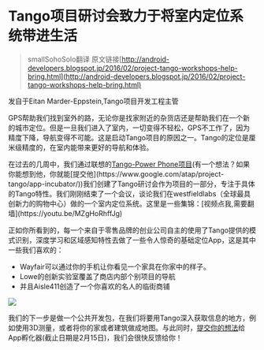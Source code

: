 # Tango项目研讨会致力于将室内定位系统带进生活

>smallSohoSolo翻译 原文链接[http://android-developers.blogspot.jp/2016/02/project-tango-workshops-help-bring.html](http://android-developers.blogspot.jp/2016/02/project-tango-workshops-help-bring.html)

发自于Eitan Marder-Eppstein,Tango项目开发工程主管

GPS帮助我们找到室外的路，无论你是找家附近的杂货店还是帮助我们在一个新的城市定位。但是一旦我们进入了室内，一切变得不轻松，GPS不工作了，因为精度下降，导航变得不可能。这是启动Tango项目的原因之一。Tango的定位是厘米级精度的，在室内能带来更好的导航和体验。

在过去的几周中，我们通过联想的[Tango-Power Phone项目](http://android-developers.blogspot.com/2016/01/get-your-app-featured-on-first.html]收集到了很多令人惊异的想法.)(有一个想法？如果你能想到他，你就能[提交他](https://www.google.com/atap/project-tango/app-incubator/))我们创建了Tango研讨会作为项目的一部分，专注于具体的Tango特性。我们刚刚结束了一个会议，谈论我们在westfieldlabs（全球最具创新力的购物中心）做的一个室内定位系统。这里是一些集锦：[视频点我,需要翻墙](https://youtu.be/MZgHoRhffJg)

正如你所看到的，每一个来自于零售品牌的创业公司自主的使用了Tango提供的模式识别，深度学习和区域感知特性去做了一些令人惊奇的基础定位App，这是其中一些我们喜欢的：

- Wayfair可以通过你的手机让你看见一个家具在你家中的样子。
- Lowe的创新实验室覆盖了商店内部个别项目的导航
- 并且Aisle411创造了一个你喜欢的名人的临街商铺

![](http://4.bp.blogspot.com/-n55nUGX_jz0/VrOIcCOkgeI/AAAAAAAACis/chKBUbHcH2E/s400/image00.jpg)

我们的下一步是做一个公共开发包，在我们将要用Tango深入获取信息的地方，例如使用3D测量，或者将你的家或者建筑做成地图。与此同时，[提交你的想法](https://www.google.com/atap/project-tango/app-incubator/)给App孵化器(截止日期是2月15日)，我们会很快反馈给你！ 

